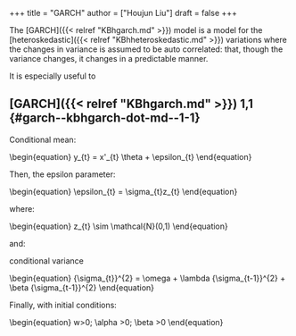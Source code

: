 +++
title = "GARCH"
author = ["Houjun Liu"]
draft = false
+++

The [GARCH]({{< relref "KBhgarch.md" >}}) model is a model for the [heteroskedastic]({{< relref "KBhheteroskedastic.md" >}}) variations where the changes in variance is assumed to be auto correlated: that, though the variance changes, it changes in a predictable manner.

It is especially useful to


## [GARCH]({{< relref "KBhgarch.md" >}}) 1,1 {#garch--kbhgarch-dot-md--1-1}

Conditional mean:

\begin{equation}
y\_{t} = x'\_{t} \theta + \epsilon\_{t}
\end{equation}

Then, the epsilon parameter:

\begin{equation}
\epsilon\_{t} = \sigma\_{t}z\_{t}
\end{equation}

where:

\begin{equation}
z\_{t} \sim \mathcal{N}(0,1)
\end{equation}

and:

conditional variance

\begin{equation}
{\sigma\_{t}}^{2} = \omega + \lambda {\sigma\_{t-1}}^{2} + \beta {\sigma\_{t-1}}^{2}
\end{equation}

Finally, with initial conditions:

\begin{equation}
w>0; \alpha >0; \beta >0
\end{equation}